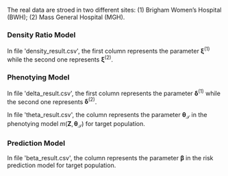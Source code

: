 The real data are stroed in two different sites: (1) Brigham Women’s Hospital (BWH); (2) Mass General Hospital (MGH).

### Density Ratio Model
In file 'density_result.csv', the first column represents the parameter $\boldsymbol{\xi}^{(1)}$ while the second one represents $\boldsymbol{\xi}^{(2)}$.

### Phenotying Model
In file 'delta_result.csv', the first column represents the parameter $\boldsymbol{\delta}^{(1)}$ while the second one represents $\boldsymbol{\delta}^{(2)}$.

In file 'theta_result.csv', the column represents the parameter $\boldsymbol{\theta}_{\mathcal{T}}$ in the phenotying model $m(\mathbf{Z},\boldsymbol{\theta}_{\mathcal{T}})$ for target population.

### Prediction Model
In file 'beta_result.csv', the column represents the parameter $\boldsymbol{\beta}$ in the risk prediction model for target population.
